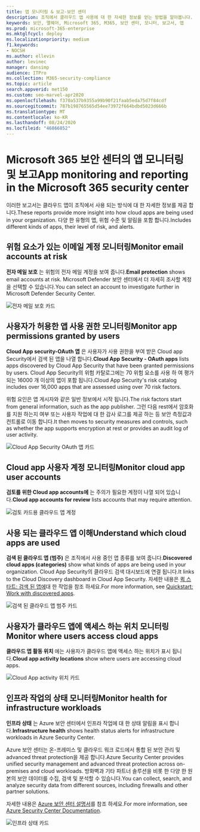 ```yaml
---
title: 앱 모니터링 & 보고-보안 센터
description: 조직에서 클라우드 앱 사용에 대 한 자세한 정보를 얻는 방법을 알아봅니다. 다양 한 유형의 앱, 위험 수준 및 알림을 포함 합니다.
keywords: 보안, 맬웨어, Microsoft 365, M365, 보안 센터, 모니터, 보고서, 앱
ms.prod: microsoft-365-enterprise
ms.mktglfcycl: deploy
ms.localizationpriority: medium
f1.keywords:
- NOCSH
ms.author: ellevin
author: levinec
manager: dansimp
audience: ITPro
ms.collection: M365-security-compliance
ms.topic: article
search.appverid: met150
ms.custom: seo-marvel-apr2020
ms.openlocfilehash: f370a537b9355a99b90f21faab5eda75d7f84cdf
ms.sourcegitcommit: 787b198765565d54ee73972f664bdbd5023d666b
ms.translationtype: MT
ms.contentlocale: ko-KR
ms.lasthandoff: 08/24/2020
ms.locfileid: "46866852"
---
```

# <a name="app-monitoring-and-reporting-in-the-microsoft-365-security-center"></a><span data-ttu-id="ad884-105">Microsoft 365 보안 센터의 앱 모니터링 및 보고</span><span class="sxs-lookup"><span data-stu-id="ad884-105">App monitoring and reporting in the Microsoft 365 security center</span></span>

<span data-ttu-id="ad884-106">이러한 보고서는 클라우드 앱이 조직에서 사용 되는 방식에 대 한 자세한 정보를 제공 합니다.</span><span class="sxs-lookup"><span data-stu-id="ad884-106">These reports provide more insight into how cloud apps are being used in your organization.</span></span> <span data-ttu-id="ad884-107">다양 한 유형의 앱, 위험 수준 및 알림을 포함 합니다.</span><span class="sxs-lookup"><span data-stu-id="ad884-107">Includes different kinds of apps, their level of risk, and alerts.</span></span>

## <a name="monitor-email-accounts-at-risk"></a><span data-ttu-id="ad884-108">위험 요소가 있는 이메일 계정 모니터링</span><span class="sxs-lookup"><span data-stu-id="ad884-108">Monitor email accounts at risk</span></span>

<span data-ttu-id="ad884-109">**전자 메일 보호** 는 위험의 전자 메일 계정을 보여 줍니다.</span><span class="sxs-lookup"><span data-stu-id="ad884-109">**Email protection** shows email accounts at risk.</span></span> <span data-ttu-id="ad884-110">Microsoft Defender 보안 센터에서 더 자세히 조사할 계정을 선택할 수 있습니다.</span><span class="sxs-lookup"><span data-stu-id="ad884-110">You can select an account to investigate further in Microsoft Defender Security Center.</span></span>

![전자 메일 보호 카드](../../media/email-protection.png)

## <a name="monitor-app-permissions-granted-by-users"></a><span data-ttu-id="ad884-112">사용자가 허용한 앱 사용 권한 모니터링</span><span class="sxs-lookup"><span data-stu-id="ad884-112">Monitor app permissions granted by users</span></span>

<span data-ttu-id="ad884-113">**Cloud App security-OAuth 앱** 은 사용자가 사용 권한을 부여 받은 Cloud app Security에서 검색 된 앱을 나열 합니다.</span><span class="sxs-lookup"><span data-stu-id="ad884-113">**Cloud App Security - OAuth apps** lists apps discovered by Cloud App Security that have been granted permissions by users.</span></span> <span data-ttu-id="ad884-114">Cloud App Security의 위험 카탈로그에는 70 위험 요소를 사용 하 여 평가 되는 16000 개 이상의 앱이 포함 됩니다.</span><span class="sxs-lookup"><span data-stu-id="ad884-114">Cloud App Security's risk catalog includes over 16,000 apps that are assessed using over 70 risk factors.</span></span>

<span data-ttu-id="ad884-115">위험 요인은 앱 게시자와 같은 일반 정보에서 시작 됩니다.</span><span class="sxs-lookup"><span data-stu-id="ad884-115">The risk factors start from general information, such as the app publisher.</span></span> <span data-ttu-id="ad884-116">그런 다음 rest에서 암호화를 지원 하는지 여부 또는 사용자 작업에 대 한 감사 로그를 제공 하는 등 보안 측정값과 컨트롤로 이동 합니다.</span><span class="sxs-lookup"><span data-stu-id="ad884-116">It then moves to security measures and controls, such as whether the app supports encryption at rest or provides an audit log of user activity.</span></span>

![Cloud App Security OAuth 앱 카드](../../media/cloud-app-security-oauth-apps.png)

## <a name="monitor-cloud-app-user-accounts"></a><span data-ttu-id="ad884-118">Cloud app 사용자 계정 모니터링</span><span class="sxs-lookup"><span data-stu-id="ad884-118">Monitor cloud app user accounts</span></span>

<span data-ttu-id="ad884-119">**검토를 위한 Cloud app accounts에** 는 주의가 필요한 계정이 나열 되어 있습니다.</span><span class="sxs-lookup"><span data-stu-id="ad884-119">**Cloud app accounts for review** lists accounts that may require attention.</span></span>

![검토 카드용 클라우드 앱 계정](../../media/cloud-app-accounts-for-review.png)

## <a name="understand-which-cloud-apps-are-used"></a><span data-ttu-id="ad884-121">사용 되는 클라우드 앱 이해</span><span class="sxs-lookup"><span data-stu-id="ad884-121">Understand which cloud apps are used</span></span>

<span data-ttu-id="ad884-122">**검색 된 클라우드 앱 (범주)** 은 조직에서 사용 중인 앱 종류를 보여 줍니다.</span><span class="sxs-lookup"><span data-stu-id="ad884-122">**Discovered cloud apps (categories)** show what kinds of apps are being used in your organization.</span></span> <span data-ttu-id="ad884-123">Cloud App Security의 클라우드 검색 대시보드에 연결 됩니다.</span><span class="sxs-lookup"><span data-stu-id="ad884-123">It links to the Cloud Discovery dashboard in Cloud App Security.</span></span> <span data-ttu-id="ad884-124">자세한 내용은 [퀵 스타트: 검색 된 앱에](https://docs.microsoft.com/cloud-app-security/discovered-apps)대 한 작업을 참조 하세요.</span><span class="sxs-lookup"><span data-stu-id="ad884-124">For more information, see [Quickstart: Work with discovered apps](https://docs.microsoft.com/cloud-app-security/discovered-apps).</span></span>  

![검색 된 클라우드 앱 범주 카드](../../media/discovered-cloud-apps-categories.png)

## <a name="monitor-where-users-access-cloud-apps"></a><span data-ttu-id="ad884-126">사용자가 클라우드 앱에 액세스 하는 위치 모니터링</span><span class="sxs-lookup"><span data-stu-id="ad884-126">Monitor where users access cloud apps</span></span>

<span data-ttu-id="ad884-127">**클라우드 앱 활동 위치** 에는 사용자가 클라우드 앱에 액세스 하는 위치가 표시 됩니다.</span><span class="sxs-lookup"><span data-stu-id="ad884-127">**Cloud app activity locations** show where users are accessing cloud apps.</span></span>

![Cloud App activity 위치 카드](../../media/cloud-app-activity-locations.png)

## <a name="monitor-health-for-infrastructure-workloads"></a><span data-ttu-id="ad884-129">인프라 작업의 상태 모니터링</span><span class="sxs-lookup"><span data-stu-id="ad884-129">Monitor health for infrastructure workloads</span></span>

<span data-ttu-id="ad884-130">**인프라 상태** 는 Azure 보안 센터에서 인프라 작업에 대 한 상태 알림을 표시 합니다.</span><span class="sxs-lookup"><span data-stu-id="ad884-130">**Infrastructure health** shows health status alerts for infrastructure workloads in Azure Security Center.</span></span>

<span data-ttu-id="ad884-131">Azure 보안 센터는 온-프레미스 및 클라우드 워크 로드에서 통합 된 보안 관리 및 advanced threat protection을 제공 합니다.</span><span class="sxs-lookup"><span data-stu-id="ad884-131">Azure Security Center provides unified security management and advanced threat protection across on-premises and cloud workloads.</span></span> <span data-ttu-id="ad884-132">방화벽과 기타 파트너 솔루션을 비롯 한 다양 한 원본의 보안 데이터를 수집, 검색 및 분석할 수 있습니다.</span><span class="sxs-lookup"><span data-stu-id="ad884-132">You can collect, search, and analyze security data from different sources, including firewalls and other partner solutions.</span></span>

<span data-ttu-id="ad884-133">자세한 내용은 [Azure 보안 센터 설명서](https://docs.microsoft.com/azure/security-center/)를 참조 하세요.</span><span class="sxs-lookup"><span data-stu-id="ad884-133">For more information, see [Azure Security Center Documentation](https://docs.microsoft.com/azure/security-center/).</span></span>

![인프라 상태 카드](../../media/infrastructure-health.png)
